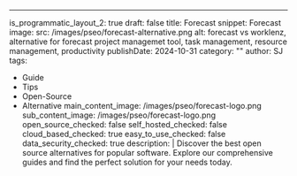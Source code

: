 ---
is_programmatic_layout_2: true
draft: false
title: Forecast
snippet: Forecast
image:
  src: /images/pseo/forecast-alternative.png
  alt: forecast vs worklenz, alternative for forecast project managemet tool, task management, resource management, productivity
publishDate: 2024-10-31
category: ""
author: SJ
tags:
  - Guide
  - Tips
  - Open-Source
  - Alternative
main_content_image: /images/pseo/forecast-logo.png
sub_content_image: /images/pseo/forecast-logo.png
open_source_checked: false
self_hosted_checked: false
cloud_based_checked: true
easy_to_use_checked: false
data_security_checked: true
description: |
   Discover the best open source alternatives for popular software. Explore our comprehensive guides and find the perfect solution for your needs today.
